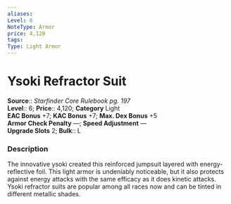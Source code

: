 ```yaml
---
aliases: 
Level: 6
NoteType: Armor
price: 4,120
tags: 
Type: Light Armor
---
```


# Ysoki Refractor Suit

**Source**:: _Starfinder Core Rulebook pg. 197_  
**Level**:: 6;
**Price**:: 4,120; **Category** Light  
**EAC Bonus** +7; **KAC Bonus** +7; **Max. Dex Bonus** +5  
**Armor Check Penalty** —; **Speed Adjustment** —  
**Upgrade Slots** 2; **Bulk**:: L

### Description

The innovative ysoki created this reinforced jumpsuit layered with energy-reflective foil. This light armor is undeniably noticeable, but it also protects against energy attacks with the same efficacy as it does kinetic attacks. Ysoki refractor suits are popular among all races now and can be tinted in different metallic shades.
